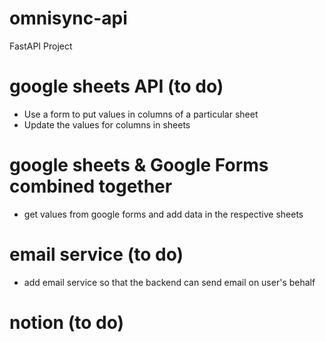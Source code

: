 # omnisync-api
FastAPI Project



# google sheets API  (to do)

- Use a form to put values in columns of a particular sheet
- Update the values for columns in sheets


# google sheets & Google Forms combined together

- get values from google forms and add data in the respective sheets 

# email service (to do)

- add email service so that the backend can send email on user's behalf

# notion (to do)

